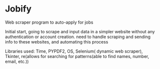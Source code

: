 # Jobify
Web scraper program to auto-apply for jobs


Initial start, going to scrape and input data in a simpler website without any authentication or account creation.
need to handle scraping and sending info to these websites, and automating this process



Libraries used: Time, PYPDF2, OS, Selenium( dynamic web scraper), Tkinter, re(allows for searching for patterns(able to find names, number, email, etc.))
